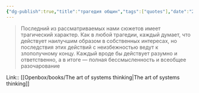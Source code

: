 ```yaml
---
{"dg-publish":true,"title":"трагедия общин","tags":["quotes"],"date":"2023-07-18T10:57:38+04:00","modified_at":"2023-11-06T20:09:51+04:00","alias":"трагедия общин","dg-path":"/quotes/202307181057.md","permalink":"/quotes/202307181057/","dgPassFrontmatter":true}
---
```



> Последний из рассматриваемых нами сюжетов имеет трагический характер. Как в любой трагедии, каждый думает, что действует наилучшим образом в собственных интересах, но последствия этих действий с неизбежностью ведут к злополучному концу. Каждый вроде бы действует разумно и ответственно, а в итоге — полная бессмысленность и всеобщее разочарование

Link:: [[Openbox/books/The art of systems thinking|The art of systems thinking]]
